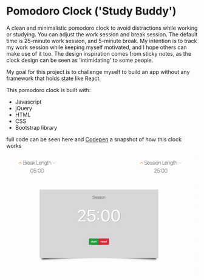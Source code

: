 # Pomodoro Clock ('Study Buddy')

A clean and minimalistic pomodoro clock to avoid distractions while working or studying.
You can adjust the work session and break session. The default time is 25-minute work session, and 5-minute break. 
My intention is to track my work session while keeping myself motivated, and I hope others can make use of it too.
The design inspiration comes from sticky notes, as the clock design can be seen as 'intimidating' to some people. 

My goal for this project is to challenge myself to build an app without any framework that holds state like React.

This pomodoro clock is built with:
* Javascript
* jQuery
* HTML
* CSS
* Bootstrap library

full code can be seen here and [Codepen](https://codepen.io/opalkm/pen/ExgeGav)
a snapshot  of how this clock works

![demo](https://github.com/opalkmm/pomodoro-clock/blob/main/pomodoro-clock.gif)
